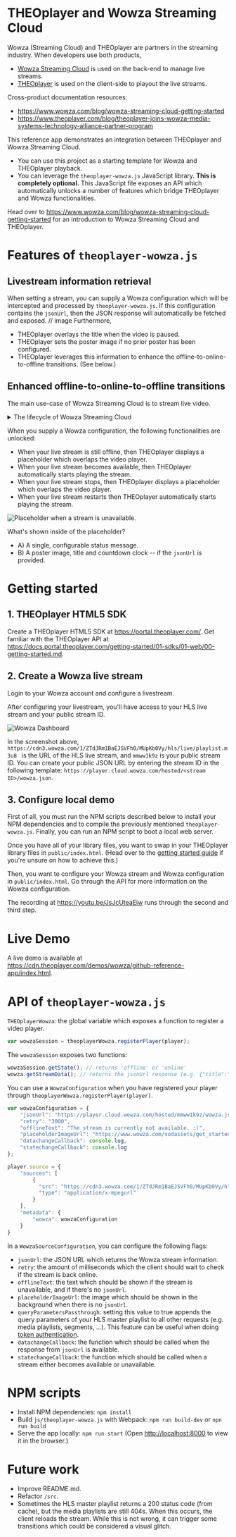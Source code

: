 # THEOplayer and Wowza Streaming Cloud
Wowza (Streaming Cloud) and THEOplayer are partners in the streaming industry. When developers use both products,
* [Wowza Streaming Cloud](https://cloud.wowza.com/) is used on the back-end to manage live streams.
* [THEOplayer](https://portal.theoplayer.com/) is used on the client-side to playout the live streams.

Cross-product documentation resources:
* https://www.wowza.com/blog/wowza-streaming-cloud-getting-started
* https://www.theoplayer.com/blog/theoplayer-joins-wowza-media-systems-technology-alliance-partner-program

This reference app demonstrates an integration between THEOplayer and Wowza Streaming Cloud.
 * You can use this project as a starting template for Wowza and THEOplayer playback.
 * You can leverage the `theoplayer-wowza.js` JavaScript library. **This is completely optional.**
 This JavaScript file exposes an API which automatically unlocks a number of features which bridge THEOplayer and Wowza functionalities.

Head over to https://www.wowza.com/blog/wowza-streaming-cloud-getting-started for an introduction to Wowza Streaming Cloud and THEOplayer.

# Features of `theoplayer-wowza.js`
## Livestream information retrieval
When setting a stream, you can supply a Wowza configuration which will be intercepted and processed by `theoplayer-wowza.js`.
If this configuration contains the `jsonUrl`, then the JSON response will automatically be fetched and exposed.
 // image
Furthermore,
* THEOplayer overlays the title when the video is paused.
* THEOplayer sets the poster image if no prior poster has been configured.
* THEOplayer leverages this information to enhance the offline-to-online-to-offline transitions. (See below.) 

## Enhanced offline-to-online-to-offline transitions
The main use-case of Wowza Streaming Cloud is to stream live video.

<details>
  <summary>The lifecycle of Wowza Streaming Cloud</summary>
  
  1. Add Live Stream (START)
     2. Start Live Stream
        3. Stop Live Stream
           5. Start Live Stream (go back to 1.i.)
           6. Delete Live Stream (END)
        4. Reset Live Stream
           7. Stop Live Stream (go back to 1.i.a.) 
           8. Reset Live Stream (go back to 1.i.b.)
           
  In this lifecycle, the following statements are true:
  * When you add your live stream, your stream is offline.
  * Before you start your live stream, your stream remains offline.
  * When you start your live stream, your stream goes online.
  * When you stop your live stream, your stream goes offline.
  * When you (re)start your livestream, your stream goes online.
</details>

When you supply a Wowza configuration, the following functionalities are unlocked:
* When your live stream is still offline, then THEOplayer displays a placeholder which overlaps the video player.
* When your live stream becomes available, then THEOplayer automatically starts playing the stream.
* When your live stream stops, then THEOplayer displays a placeholder which overlaps the video player.
* When your live stream restarts then THEOplayer automatically starts playing the stream.

![Placeholder when a stream is unavailable.](docs/placeholder.png "Placeholder when a stream is unavailable.")


What's shown inside of the placeholder?
* A) A single, configurable status message.
* B) A poster image, title and countdown clock -- if the `jsonUrl` is provided.

# Getting started

## 1. THEOplayer HTML5 SDK
Create a THEOplayer HTML5 SDK at https://portal.theoplayer.com/. Get familiar with the THEOplayer API at https://docs.portal.theoplayer.com/getting-started/01-sdks/01-web/00-getting-started.md.

## 2. Create a Wowza live stream
Login to your Wowza account and configure a livestream.

After configuring your livestream, you'll have access to your HLS live stream and your public stream ID.

![Wowza Dashboard](docs/wowza_dashboard.png "Wowza Dashboard with URL of HLS live stream and public stream ID.")


In the screenshot above, `https://cdn3.wowza.com/1/ZTdJRm1BaEJSVFh0/MUpKb0Vy/hls/live/playlist.m3u8
` is the URL of the HLS live stream, and `mmww1k9z` is your public stream ID.
You can create your public JSON URL by entering the stream ID in the following template: `https://player.cloud.wowza.com/hosted/<stream ID>/wowza.json`.

## 3. Configure local demo
First of all, you must run the NPM scripts described below to install your NPM dependencies and to compile the 
previously mentioned `theoplayer-wowza.js`. Finally, you can run an NPM script to boot a local web server.

Once you have all of your library files, you want to swap in your THEOplayer library files in `public/index.html`.
(Head over to the [getting started guide](https://docs.portal.theoplayer.com/getting-started/01-sdks/01-web/00-getting-started.md) if you're unsure on how to achieve this.)

Then, you want to configure your Wowza stream and Wowza configuration in `public/index.html`.
Go through the API for more information on the Wowza configuration.

The recording at https://youtu.be/JsJcUteaEiw runs through the second and third step.

# Live Demo
A live demo is available at https://cdn.theoplayer.com/demos/wowza/github-reference-app/index.html.

# API of `theoplayer-wowza.js`

`THEOplayerWowza`: the global variable which exposes a function to register a video player.
```javascript
var wowzaSession = theoplayerWowza.registerPlayer(player);
```
The `wowzaSession` exposes two functions:
```javascript
wowzaSession.getState(); // returns 'offline' or 'online'
wowza.getStreamData(); // returns the jsonUrl response (e.g. {"title":"Live Streaming with Wowza Streaming Cloud","image":"//prod-railsapp.s3.amazonaws.com/uploads/player/video_poster_image/1153020/get_started_wcs.jpg","live":true,"live_done":false,"countdown":true,"countdown_timestamp":"1592413200","file":"https://cdn3.wowza.com/1/ZTdJRm1BaEJSVFh0/MUpKb0Vy/hls/live/playlist.m3u8","sources":[]})
```
You can use a `WowzaConfiguration` when you have registered your player through `theoplayerWowza.registerPlayer(player)`.
```javascript
var wowzaConfiguration = {
    "jsonUrl": "https://player.cloud.wowza.com/hosted/mmww1k9z/wowza.json",
    "retry": "3000",
    "offlineText": "The stream is currently not available. :(",
    "placeholderImageUrl": "https://www.wowza.com/vodassets/get_started_wcs/get_started_wcs.jpg",
    "datachangeCallback": console.log,
    "statechangeCallback": console.log        
};

player.source = {
    "sources": [
        {
          "src": "https://cdn3.wowza.com/1/ZTdJRm1BaEJSVFh0/MUpKb0Vy/hls/live/playlist.m3u8",
          "type": "application/x-mpegurl"
        }
    ],
    "metadata": {
        "wowza": wowzaConfiguration
    }
}
```

In a `WowzaSourceConfiguration`, you can configure the following flags:
- `jsonUrl`: the JSON URL which returns the Wowza stream information.
- `retry`: the amount of milliseconds which the client should wait to check if the stream is back online.
- `offlineText`: the text which should be shown if the stream is unavailable, and if there's no `jsonUrl`.
- `placeholderImageUrl`: the image which should be shown in the background when there is no `jsonUrl`.
- `queryParametersPassthrough`: setting this value to true appends the query parameters of your HLS master playlist to all other requests (e.g. media playlists, segments, ...).
This feature can be useful when doing [token authentication](https://www.wowza.com/docs/security-features-in-wowza-streaming-cloud#security-features-for-hls-streams-using-wowza-cdn-on-fastly).
- `datachangeCallback`: the function which should be called when the response from `jsonUrl` is available.
- `statechangeCallback`: the function which should be called when a stream either becomes available or unavailable.


# NPM scripts
- Install NPM dependencies: `npm install`
- Build `js/theoplayer-wowza.js` with Webpack: `npm run build-dev` or `npn run build`
- Serve the app locally: `npm run start` (Open [http://localhost:8000](http://localhost:8000) to view it in the browser.)

# Future work
* Improve README.md.
* Refactor `/src`.
* Sometimes the HLS master playlist returns a 200 status code (from cache), but the media playlists are still 404s.
When this occurs, the client reloads the stream. While this is not wrong, it can trigger some transitions which could be
considered a visual glitch.